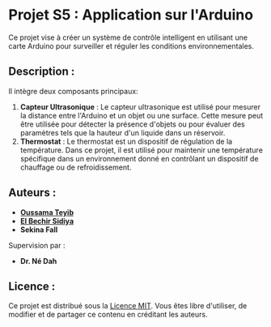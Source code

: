 # Projet S5 : Application sur l'Arduino
Ce projet vise à créer un système de contrôle intelligent en utilisant une carte Arduino pour surveiller et réguler les conditions environnementales.

## Description :
Il intègre deux composants principaux:
1. **Capteur Ultrasonique** : Le capteur ultrasonique est utilisé pour mesurer la distance entre l'Arduino et un objet ou une surface. Cette mesure peut être utilisée pour détecter la présence d'objets ou pour évaluer des paramètres tels que la hauteur d'un liquide dans un réservoir.
2. **Thermostat** : Le thermostat est un dispositif de régulation de la température. Dans ce projet, il est utilisé pour maintenir une température spécifique dans un environnement donné en contrôlant un dispositif de chauffage ou de refroidissement.

## Auteurs :
- **[Oussama Teyib](https://github.com/OussamaTeyib)**
- **[El Bechir Sidiya](https://github.com/bechirsidiya)**
- **Sekina Fall**

Supervision par :
- **Dr. Né Dah**

## Licence :
Ce projet est distribué sous la [Licence MIT](LICENSE). Vous êtes libre d'utiliser, de modifier et de partager ce contenu en créditant les auteurs.
